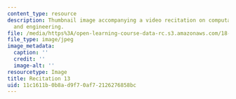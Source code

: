 ```yaml
---
content_type: resource
description: Thumbnail image accompanying a video recitation on computational science
  and engineering.
file: /media/https%3A/open-learning-course-data-rc.s3.amazonaws.com/18-085-computational-science-and-engineering-i-fall-2008/11c1611b0b8ad9f70af72126276858bc_r13.jpg
file_type: image/jpeg
image_metadata:
  caption: ''
  credit: ''
  image-alt: ''
resourcetype: Image
title: Recitation 13
uid: 11c1611b-0b8a-d9f7-0af7-2126276858bc
---
```


